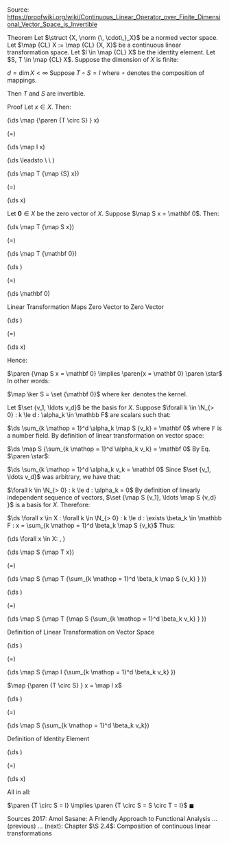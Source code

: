 # 

Source: https://proofwiki.org/wiki/Continuous_Linear_Operator_over_Finite_Dimensional_Vector_Space_is_Invertible

Theorem
Let $\struct {X, \norm {\, \cdot\,}_X}$ be a normed vector space.
Let $\map {CL} X := \map {CL} {X, X}$ be a continuous linear transformation space.
Let $I \in \map {CL} X$ be the identity element.
Let $S, T \in \map {CL} X$.
Suppose the dimension of $X$ is finite:

$d = \dim X < \infty$
Suppose $T \circ S = I$ where $\circ$ denotes the composition of mappings.

Then $T$ and $S$ are invertible.


Proof
Let $x \in X$.
Then:














\(\ds \map {\paren {T \circ S} } x\)

\(=\)







\(\ds \map I x\)














\(\ds \leadsto \ \ \)





\(\ds \map T {\map {S} x}\)

\(=\)







\(\ds x\)









Let $\mathbf 0 \in X$ be the zero vector of $X$.
Suppose $\map S x = \mathbf 0$.
Then:














\(\ds \map T {\map S x}\)

\(=\)







\(\ds \map T {\mathbf 0}\)




















\(\ds \)

\(=\)







\(\ds \mathbf 0\)





Linear Transformation Maps Zero Vector to Zero Vector














\(\ds \)

\(=\)







\(\ds x\)









Hence:

$\paren {\map S x = \mathbf 0} \implies \paren{x = \mathbf 0} \paren \star$
In other words:

$\map \ker S = \set {\mathbf 0}$
where $\ker$ denotes the kernel.

Let $\set {v_1, \ldots v_d}$ be the basis for $X$.
Suppose $\forall k \in \N_{> 0} : k \le d : \alpha_k \in \mathbb F$ are scalars such that:

$\ds \sum_{k \mathop = 1}^d \alpha_k \map S {v_k} = \mathbf 0$
where $\mathbb F$ is a number field.
By definition of linear transformation on vector space:

$\ds \map S {\sum_{k \mathop = 1}^d \alpha_k v_k} = \mathbf 0$
By Eq. $\paren \star$:

$\ds \sum_{k \mathop = 1}^d \alpha_k v_k = \mathbf 0$
Since $\set {v_1, \ldots v_d}$ was arbitrary, we have that:

$\forall k \in \N_{> 0} : k \le d : \alpha_k = 0$
By definition of linearly independent sequence of vectors, $\set {\map S {v_1}, \ldots \map S {v_d} }$ is a basis for $X$.
Therefore:

$\ds \forall x \in X : \forall k \in \N_{> 0} : k \le d : \exists \beta_k \in \mathbb F : x = \sum_{k \mathop = 1}^d \beta_k \map S {v_k}$
Thus:










\(\ds \forall x \in X: \, \)



\(\ds \map S {\map T x}\)

\(=\)







\(\ds \map S {\map T {\sum_{k \mathop = 1}^d \beta_k \map S {v_k} } }\)




















\(\ds \)

\(=\)







\(\ds \map S {\map T {\map S {\sum_{k \mathop = 1}^d \beta_k v_k} } }\)





Definition of Linear Transformation on Vector Space














\(\ds \)

\(=\)







\(\ds \map S {\map I {\sum_{k \mathop = 1}^d \beta_k v_k} }\)





$\map {\paren {T \circ S} } x = \map I x$














\(\ds \)

\(=\)







\(\ds \map S {\sum_{k \mathop = 1}^d \beta_k v_k}\)





Definition of Identity Element














\(\ds \)

\(=\)







\(\ds x\)









All in all:

$\paren {T \circ S = I} \implies \paren {T \circ S = S \circ T = I}$
$\blacksquare$


Sources
2017: Amol Sasane: A Friendly Approach to Functional Analysis ... (previous) ... (next): Chapter $\S 2.4$: Composition of continuous linear transformations




